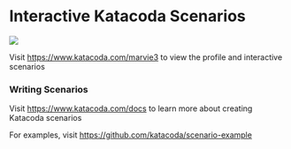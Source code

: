 # Interactive Katacoda Scenarios

[![](http://shields.katacoda.com/katacoda/marvie3/count.svg)](https://www.katacoda.com/marvie3 "Get your profile on Katacoda.com")

Visit https://www.katacoda.com/marvie3 to view the profile and interactive scenarios

### Writing Scenarios
Visit https://www.katacoda.com/docs to learn more about creating Katacoda scenarios

For examples, visit https://github.com/katacoda/scenario-example
